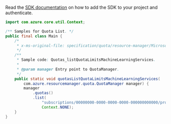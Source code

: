 Read the [SDK documentation](https://github.com/Azure/azure-sdk-for-java/blob/azure-resourcemanager-quota_1.0.0-beta.2/sdk/quota/azure-resourcemanager-quota/README.md) on how to add the SDK to your project and authenticate.

```java
import com.azure.core.util.Context;

/** Samples for Quota List. */
public final class Main {
    /*
     * x-ms-original-file: specification/quota/resource-manager/Microsoft.Quota/preview/2021-03-15-preview/examples/getMachineLearningServicesQuotaLimits.json
     */
    /**
     * Sample code: Quotas_listQuotaLimitsMachineLearningServices.
     *
     * @param manager Entry point to QuotaManager.
     */
    public static void quotasListQuotaLimitsMachineLearningServices(
        com.azure.resourcemanager.quota.QuotaManager manager) {
        manager
            .quotas()
            .list(
                "subscriptions/00000000-0000-0000-0000-000000000000/providers/Microsoft.MachineLearningServices/locations/eastus",
                Context.NONE);
    }
}
```

